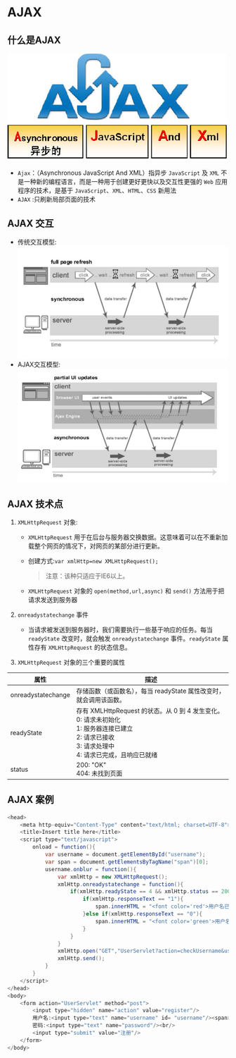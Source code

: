 # AJAX
## 什么是AJAX
![image](assert/ajax.jpg)
 - `Ajax`：（Asynchronous JavaScript And XML）指异步 `JavaScript` 及 `XML`
不是一种新的编程语言，而是一种用于创建更好更快以及交互性更强的 `Web` 应用程序的技术，是基于  `JavaScript`、`XML`、`HTML`、`CSS` 新用法
 - `AJAX` :只刷新局部页面的技术

## AJAX 交互
 - 传统交互模型:
 ![image](assert/传统交互模型.jpg)
 - AJAX交互模型:
 ![image](assert/AJAX交互模型.jpg)

## AJAX 技术点
 1. `XMLHttpRequest` 对象:
    - `XMLHttpRequest` 用于在后台与服务器交换数据。这意味着可以在不重新加载整个网页的情况下，对网页的某部分进行更新。
    
    - 创建方式:`var xmlHttp=new XMLHttpRequest();`
    
      > 注意：该种只适应于IE6以上。
    
    - `XMLHttpRequest` 对象的 `open(method,url,async)` 和 `send()` 方法用于把请求发送到服务器
 2. `onreadystatechange` 事件
    
    - 当请求被发送到服务器时，我们需要执行一些基于响应的任务。每当 `readyState` 改变时，就会触发 `onreadystatechange` 事件。`readyState` 属性存有 `XMLHttpRequest` 的状态信息。
 3. `XMLHttpRequest` 对象的三个重要的属性

|属性|描述|
|----|----|
|onreadystatechange|	存储函数（或函数名），每当 readyState 属性改变时，就会调用该函数。|
|readyState|存有 XMLHttpRequest 的状态。从 0 到 4 发生变化。<br/>0: 请求未初始化<br/>1: 服务器连接已建立<br/>2: 请求已接收<br/>3: 请求处理中<br/>4: 请求已完成，且响应已就绪|
|status|200: "OK"<br/>404: 未找到页面|

## AJAX 案例
```java
<head>
	<meta http-equiv="Content-Type" content="text/html; charset=UTF-8">
	<title>Insert title here</title>
	<script type="text/javascript">
		onload = function(){
			var username = document.getElementById("username");
			var span = document.getElementsByTagName("span")[0];
			username.onblur = function(){
				var xmlHttp = new XMLHttpRequest();
				xmlHttp.onreadystatechange = function(){
					if(xmlHttp.readyState == 4 && xmlHttp.status == 200){
						if(xmlHttp.responseText == "1"){
							span.innerHTML = "<font color='red'>用户名已存在</font>";
						}else if(xmlHttp.responseText == "0"){
							span.innerHTML = "<font color='green'>用户名可用</font>";
						}
					}
				}
				xmlHttp.open("GET","UserServlet?action=checkUsername&username="+username.value,true);
				xmlHttp.send();
			}
		}
	</script>
</head>
<body>
	<form action="UserServlet" method="post">
		<input type="hidden" name="action" value="register"/>
		用户名:<input type="text" name="username" id= "username"/><span></span><br/>
		密码:<input type="text" name="password"/><br/>
		<input type="submit" value="注册"/>
	</form>
</body>
```